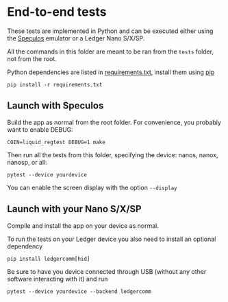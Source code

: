 # End-to-end tests

These tests are implemented in Python and can be executed either using the [Speculos](https://github.com/LedgerHQ/speculos) emulator or a Ledger Nano S/X/SP.

All the commands in this folder are meant to be ran from the `tests` folder, not from the root.

Python dependencies are listed in [requirements.txt](requirements.txt), install them using [pip](https://pypi.org/project/pip/)

```
pip install -r requirements.txt
```

## Launch with Speculos

Build the app as normal from the root folder. For convenience, you probably want to enable DEBUG:

```
COIN=liquid_regtest DEBUG=1 make
```

Then run all the tests from this folder, specifying the device: nanos, nanox, nanosp, or all:

```
pytest --device yourdevice
```
You can enable the screen display with the option `--display`

## Launch with your Nano S/X/SP

Compile and install the app on your device as normal.

To run the tests on your Ledger device you also need to install an optional dependency

```
pip install ledgercomm[hid]
```

Be sure to have you device connected through USB (without any other software interacting with it) and run

```
pytest --device yourdevice --backend ledgercomm
```

